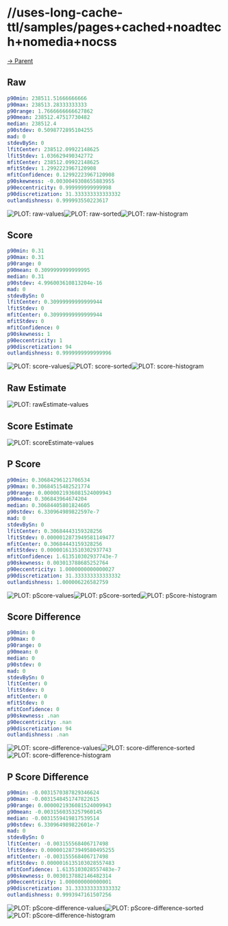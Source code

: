 
# //uses-long-cache-ttl/samples/pages+cached+noadtech+nomedia+nocss

[→ Parent](../..)


## Raw


```yaml
p90min: 238511.51666666666
p90max: 238513.28333333333
p90range: 1.7666666666627862
p90mean: 238512.47517730482
median: 238512.4
p90stdev: 0.5098772895104255
mad: 0
stdevBySn: 0
lfitCenter: 238512.09922148625
lfitStdev: 1.036629490342772
mfitCenter: 238512.09922148625
mfitStdev: 1.2992223967120908
mfitConfidence: 0.12992223967120908
p90skewness: -0.0030049308655883955
p90eccentricity: 0.999999999999998
p90discretization: 31.333333333333332
outlandishness: 0.999993550223617

```

![PLOT: raw-values](./raw/values.svg)![PLOT: raw-sorted](./raw/sorted.svg)![PLOT: raw-histogram](./raw/histogram.svg)
## Score


```yaml
p90min: 0.31
p90max: 0.31
p90range: 0
p90mean: 0.3099999999999995
median: 0.31
p90stdev: 4.996003610813204e-16
mad: 0
stdevBySn: 0
lfitCenter: 0.30999999999999944
lfitStdev: 0
mfitCenter: 0.30999999999999944
mfitStdev: 0
mfitConfidence: 0
p90skewness: 1
p90eccentricity: 1
p90discretization: 94
outlandishness: 0.9999999999999996

```

![PLOT: score-values](./score/values.svg)![PLOT: score-sorted](./score/sorted.svg)![PLOT: score-histogram](./score/histogram.svg)
## Raw Estimate

![PLOT: rawEstimate-values](./rawEstimate/values.svg)
## Score Estimate

![PLOT: scoreEstimate-values](./scoreEstimate/values.svg)
## P Score


```yaml
p90min: 0.30684296121706534
p90max: 0.30684515482521774
p90range: 0.0000021936081524009943
p90mean: 0.306843964674204
median: 0.30684405801824605
p90stdev: 6.330964989822597e-7
mad: 0
stdevBySn: 0
lfitCenter: 0.30684443159328256
lfitStdev: 0.0000012873949581149477
mfitCenter: 0.30684443159328256
mfitStdev: 0.000001613510302937743
mfitConfidence: 1.613510302937743e-7
p90skewness: 0.003013788685252764
p90eccentricity: 1.0000000000000027
p90discretization: 31.333333333333332
outlandishness: 1.000006226582759

```

![PLOT: pScore-values](./pScore/values.svg)![PLOT: pScore-sorted](./pScore/sorted.svg)![PLOT: pScore-histogram](./pScore/histogram.svg)
## Score Difference


```yaml
p90min: 0
p90max: 0
p90range: 0
p90mean: 0
median: 0
p90stdev: 0
mad: 0
stdevBySn: 0
lfitCenter: 0
lfitStdev: 0
mfitCenter: 0
mfitStdev: 0
mfitConfidence: 0
p90skewness: .nan
p90eccentricity: .nan
p90discretization: 94
outlandishness: .nan

```

![PLOT: score-difference-values](./score-difference/values.svg)![PLOT: score-difference-sorted](./score-difference/sorted.svg)![PLOT: score-difference-histogram](./score-difference/histogram.svg)
## P Score Difference


```yaml
p90min: -0.0031570387829346624
p90max: -0.0031548451747822615
p90range: 0.0000021936081524009943
p90mean: -0.0031560353257960145
median: -0.0031559419817539514
p90stdev: 6.330964989822601e-7
mad: 0
stdevBySn: 0
lfitCenter: -0.003155568406717498
lfitStdev: 0.0000012873949580495255
mfitCenter: -0.003155568406717498
mfitStdev: 0.0000016135103028557483
mfitConfidence: 1.6135103028557483e-7
p90skewness: 0.0030137882146482314
p90eccentricity: 1.000000000000001
p90discretization: 31.333333333333332
outlandishness: 0.9993947161507256

```

![PLOT: pScore-difference-values](./pScore-difference/values.svg)![PLOT: pScore-difference-sorted](./pScore-difference/sorted.svg)![PLOT: pScore-difference-histogram](./pScore-difference/histogram.svg)